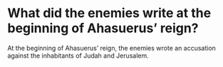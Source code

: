 # What did the enemies write at the beginning of Ahasuerus’ reign?

At the beginning of Ahasuerus’ reign, the enemies wrote an accusation against the inhabitants of Judah and Jerusalem.
